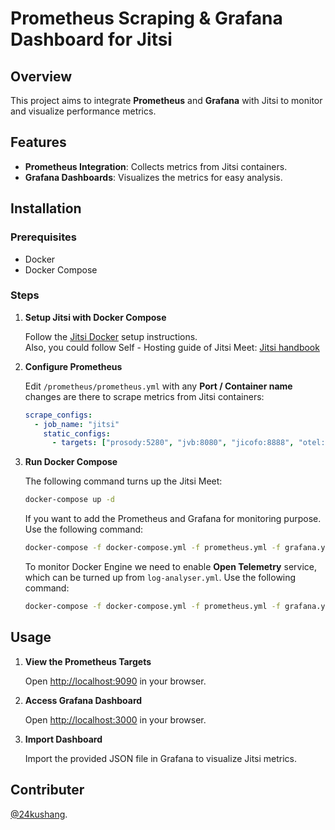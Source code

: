 # Prometheus Scraping & Grafana Dashboard for Jitsi

## Overview

This project aims to integrate **Prometheus** and **Grafana** with Jitsi to monitor and visualize performance metrics.

## Features

- **Prometheus Integration**: Collects metrics from Jitsi containers.
- **Grafana Dashboards**: Visualizes the metrics for easy analysis.

## Installation

### Prerequisites

- Docker
- Docker Compose

### Steps

1. **Setup Jitsi with Docker Compose**

   Follow the [Jitsi Docker](https://github.com/jitsi/docker-jitsi-meet) setup instructions. <br>
   Also, you could follow Self - Hosting guide of Jitsi Meet: [Jitsi handbook](https://jitsi.github.io/handbook/docs/devops-guide/devops-guide-docker/)

2. **Configure Prometheus**

   Edit `/prometheus/prometheus.yml` with any **Port / Container name** changes are there to scrape metrics from Jitsi containers:

   ```yaml
   scrape_configs:
     - job_name: "jitsi"
       static_configs:
         - targets: ["prosody:5280", "jvb:8080", "jicofo:8888", "otel:9464"]
   ```

3. **Run Docker Compose**

   The following command turns up the Jitsi Meet:

   ```bash
   docker-compose up -d
   ```

   If you want to add the Prometheus and Grafana for monitoring purpose. Use the following command:

   ```bash
   docker-compose -f docker-compose.yml -f prometheus.yml -f grafana.yml up -d
   ```

   To monitor Docker Engine we need to enable **Open Telemetry** service, which can be turned up from `log-analyser.yml`. Use the following command:

   ```bash
   docker-compose -f docker-compose.yml -f prometheus.yml -f grafana.yml -f log-analyser.yml up -d
   ```

## Usage

1. **View the Prometheus Targets**

   Open [http://localhost:9090](http://localhost:9090) in your browser.

2. **Access Grafana Dashboard**

   Open [http://localhost:3000](http://localhost:3000) in your browser.

3. **Import Dashboard**

   Import the provided JSON file in Grafana to visualize Jitsi metrics.

## Contributer

[@24kushang](https://github.com/24kushang).
